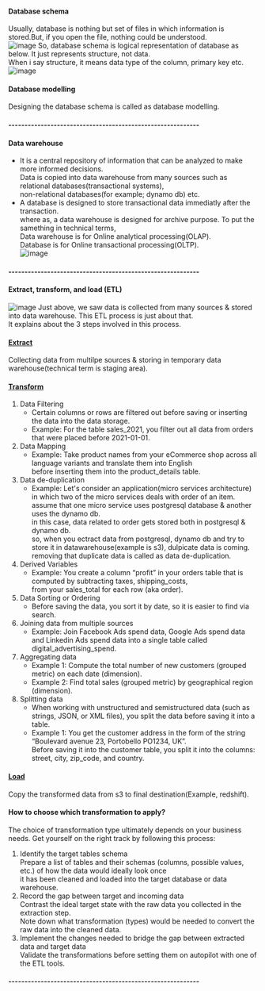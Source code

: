 #### Database schema
Usually, database is nothing but set of files in which information is stored.But, if you open the file, nothing could be understood.</br>
![image](https://github.com/user-attachments/assets/26fe918b-7330-4f3e-96e6-ddccba79d7cf)
So, database schema is logical representation of database as below. It just represents structure, not data.</br>
When i say structure, it means data type of the column, primary key etc.
![image](https://github.com/user-attachments/assets/2bc5de0d-96fa-4968-a41a-725f46917c62)

#### Database modelling
Designing the database schema is called as database modelling.
#### -----------------------------------------------------------
#### Data warehouse
- It is a central repository of information that can be analyzed to make more informed decisions.</br>
  Data is copied into data warehouse from many sources such as relational databases(transactional systems),</br>
  non-relational databases(for example; dynamo db) etc.</br>
- A database is designed to store transactional data immediatly after the transaction.</br>
  where as, a data warehouse is designed for archive purpose. To put the samething in technical terms,</br>
  Data warehouse is for Online analytical processing(OLAP).</br>
  Database is for Online transactional processing(OLTP).</br>
![image](https://github.com/user-attachments/assets/4bfe912a-500b-47e8-b307-218facbe683e)
#### -----------------------------------------------------------
#### Extract, transform, and load (ETL)
![image](https://github.com/user-attachments/assets/a3e05f81-c884-4e07-8164-689a558f3326)
Just above, we saw data is collected from many sources & stored into data warehouse. This ETL process is just about that.</br>
It explains about the 3 steps involved in this process.</br>
#### <ins>Extract</ins>
Collecting data from multilpe sources & storing in temporary data warehouse(technical term is staging area).</br> 
#### <ins>Transform</ins>
1. Data Filtering</br>
   - Certain columns or rows are filtered out before saving or inserting the data into the data storage.
   - Example: For the table sales_2021, you filter out all data from orders that were placed before 2021-01-01.
2. Data Mapping</br>
   - Example: Take product names from your eCommerce shop across all language variants and translate them into English</br>
     before inserting them into the product_details table.
3. Data de-duplication</br>
   - Example: Let's consider an application(micro services architecture) in which two of the micro services deals with order of an item.</br>
     assume that one micro service uses postgresql database & another uses the dynamo db.</br>
     in this case, data related to order gets stored both in postgresql & dynamo db.</br>
     so, when you ectract data from postgresql, dynamo db and try to store it in datawarehouse(example is s3), dulpicate data is coming.</br>
     removing that duplicate data is called as data de-duplication.
4. Derived Variables</br>
   - Example: You create a column “profit” in your orders table that is computed by subtracting taxes, shipping_costs,</br>
     from your sales_total for each row (aka order).
5. Data Sorting or Ordering</br>
   - Before saving the data, you sort it by date, so it is easier to find via search.
6. Joining data from multiple sources</br>
   - Example: Join Facebook Ads spend data, Google Ads spend data and Linkedin Ads spend data into a single table called digital_advertising_spend. 
7. Aggregating data</br>
   - Example 1: Compute the total number of new customers (grouped metric) on each date (dimension).
   - Example 2: Find total sales (grouped metric) by geographical region (dimension). 
8. Splitting data</br>
   - When working with unstructured and semistructured data (such as strings, JSON, or XML files), you split the data before saving it into a table.
   - Example 1: You get the customer address in the form of the string “Boulevard avenue 23, Portobello PO1234, UK”.</br>
     Before saving it into the customer table, you split it into the columns:</br>
     street, city, zip_code, and  country.</br>
#### <ins>Load</ins>
Copy the transformed data from s3 to final destination(Example, redshift).

#### How to choose which transformation to apply?
The choice of transformation type ultimately depends on your business needs.
Get yourself on the right track by following this process:
1. Identify the target tables schema</br>
   Prepare a list of tables and their schemas (columns, possible values, etc.) of how the data would ideally look once</br>
   it has been cleaned and loaded into the target database or data warehouse.
2. Record the gap between target and incoming data</br>
   Contrast the ideal target state with the raw data you collected in the extraction step.</br>
   Note down what transformation (types) would be needed to convert the raw data into the cleaned data.‍
3. Implement the changes needed to bridge the gap between extracted data and target data</br>
   Validate the transformations before setting them on autopilot with one of the ETL tools.
#### -----------------------------------------------------------
